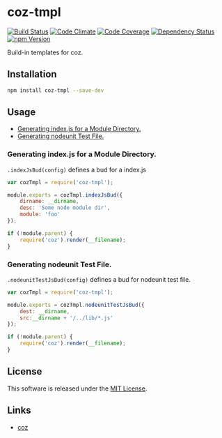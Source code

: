 coz-tmpl
==========

<!-- Badge Start -->
<a name="badges"></a>

[![Build Status][bd_travis_shield_url]][bd_travis_url]
[![Code Climate][bd_codeclimate_shield_url]][bd_codeclimate_url]
[![Code Coverage][bd_codeclimate_coverage_shield_url]][bd_codeclimate_url]
[![Dependency Status][bd_gemnasium_shield_url]][bd_gemnasium_url]
[![npm Version][bd_npm_shield_url]][bd_npm_url]

[bd_repo_url]: https://github.com/coz-repo/coz-tmpl
[bd_travis_url]: http://travis-ci.org/coz-repo/coz-tmpl
[bd_travis_shield_url]: http://img.shields.io/travis/coz-repo/coz-tmpl.svg?style=flat
[bd_license_url]: https://github.com/coz-repo/coz-tmpl/blob/master/LICENSE
[bd_codeclimate_url]: http://codeclimate.com/github/coz-repo/coz-tmpl
[bd_codeclimate_shield_url]: http://img.shields.io/codeclimate/github/coz-repo/coz-tmpl.svg?style=flat
[bd_codeclimate_coverage_shield_url]: http://img.shields.io/codeclimate/coverage/github/coz-repo/coz-tmpl.svg?style=flat
[bd_gemnasium_url]: https://gemnasium.com/coz-repo/coz-tmpl
[bd_gemnasium_shield_url]: https://gemnasium.com/coz-repo/coz-tmpl.svg
[bd_npm_url]: http://www.npmjs.org/package/coz-tmpl
[bd_npm_shield_url]: http://img.shields.io/npm/v/coz-tmpl.svg?style=flat

<!-- Badge End -->


<!-- Description Start -->
<a name="description"></a>

Build-in templates for coz.

<!-- Description End -->



<!-- Sections Start -->
<a name="sections"></a>

Installation
-----

```bash
npm install coz-tmpl --save-dev
```

Usage
-----

+ [Generating index.js for a Module Directory.](#generating-index-js-for-a-module-directory-)
+ [Generating nodeunit Test File.](#generating-nodeunit-test-file-)


### Generating index.js for a Module Directory.

`.indexJsBud(config)` defines a bud for a index.js

```javascript
var cozTmpl = require('coz-tmpl');

module.exports = cozTmpl.indexJsBud({
    dirname: __dirname,
    desc: 'Some node module dir',
    module: 'foo'
});

if (!module.parent) {
    require('coz').render(__filename);
}
```

### Generating nodeunit Test File.

`.nodeunitTestJsBud(config)` defines a bud for nodeunit test file.


```javascript
var cozTmpl = require('coz-tmpl');

module.exports = cozTmpl.nodeunitTestJsBud({
    dest: __dirname,
    src:__dirname + '/../lib/*.js'
});

if (!module.parent) {
    require('coz').render(__filename);
}
```


<!-- Sections Start -->


<!-- LICENSE Start -->
<a name="license"></a>

License
-------
This software is released under the [MIT License](https://github.com/coz-repo/coz-tmpl/blob/master/LICENSE).

<!-- LICENSE End -->


<!-- Links Start -->
<a name="links"></a>

Links
------

+ [coz](https://github.com/coz-repo/coz)

<!-- Links End -->
